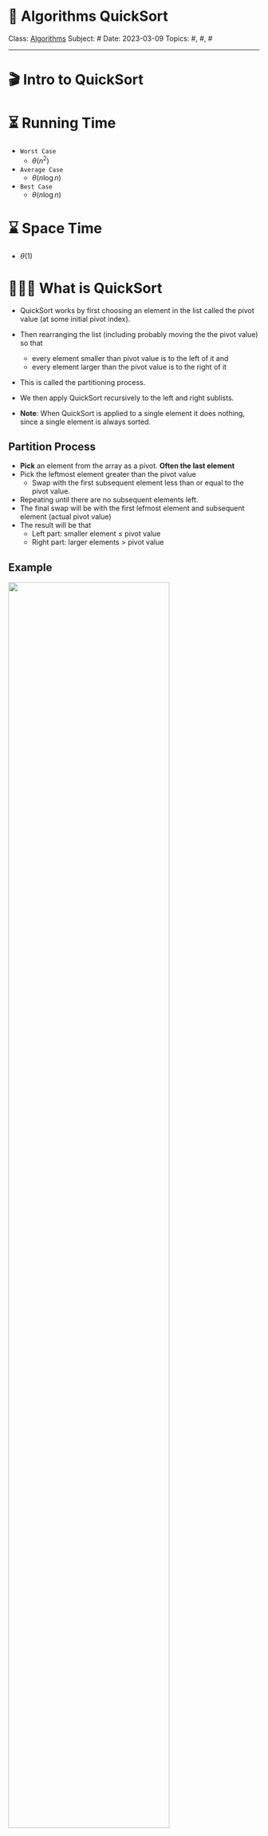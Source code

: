 # 🔰 Algorithms QuickSort
Class: <a href="https://github.com/lamula21/cheat-sheets/blob/main/CMSC%20351%20Algorithms/Algorithms.md">Algorithms</a>
Subject: #
Date: 2023-03-09
Topics: #, #, # 

---

# 🎬 Intro to QuickSort

# ⏳ Running Time
- `Worst Case`
	- $\theta(n^{2})$
- `Average Case`
	- $\theta(n \log n)$
- `Best Case`
	- $\theta(n \log n)$

# ⌛ Space Time
- $\theta(1)$


# 🤷🏻‍♂️ What is QuickSort
- QuickSort works by first choosing an element in the list called the pivot value (at some initial pivot index).

- Then rearranging the list (including probably moving the the pivot value) so that 
	- every element smaller than pivot value is to the left of it and 
	- every element larger than the pivot value is to the right of it
- This is called the partitioning process.

- We then apply QuickSort recursively to the left and right sublists.

- **Note**: When QuickSort is applied to a single element it does nothing, since a single element is always sorted.

## Partition Process
- **Pick** an element from the array as a pivot. **Often the last element**
- Pick the leftmost element greater than the pivot value 
	- Swap with the first subsequent element less than or equal to the pivot value.
- Repeating until there are no subsequent elements left. 
- The final swap will be with the first lefmost element and subsequent element (actual pivot value)
- The result will be that 
	- Left part: smaller element $\leq$ pivot value 
	- Right part: larger elements $>$ pivot value

## Example
<img src="https://raw.githubusercontent.com/lamula21/cheat-sheets/main/Assets/20230309111120.png" width="80%" height="80%" />


## Example Partition Handtracing

<img src = "https://raw.githubusercontent.com/lamula21/cheat-sheets/main/Assets/20230315003908.png" width="80%" height="80%"/>

# Pivot Value Choice


# QuickSort Pseudocode
```java
quickSort( array, start, end )  
	if start < end  
		pivot_index = partition( array, start, end )  
		quickSort( array, start, pivot_index-1 )  
		quickSort( array, pivot_index+1, end )
```

```java
partition( array, start, end )  
	pivot = arr[end], t = start  
	for i = start to end – 1  
		if arr[i] <= pivot  
			swap arr[i] and arr[t]  
			t++  
	swap arr[t] and arr[end]  
	return t
```

# QuickSort with Counter

```java
quickSort( array, start, end )  
	if start < end  
		pivot_index = partition( array, start, end )  
		quickSort( array, start, pivot_index - 1 )  
		quickSort( array, pivot_index + 1, end )
```

```java
partition( array, start, end )  
	pivot = arr[end], t = start  
	for i = start to end – 1  
		counter++  // Here
		if arr[i] <= pivot  
			swap arr[i] and arr[t]  
			t++  
	swap arr[t] and arr[end]  
	return t
```

# Python Code
```python
def quicksort (a, l ,r):
  if l < r :
    resultingPivotIndex = partition (a,l ,r)
    quicksort (a, l , resultingPivotIndex-1)
    quicksort (a, resultingPivotIndex+1 ,r)
```

```python
def partition (a,l ,r):
  pivotValue = A [ r ]
  t = l
  for i in range (l , r):
    if A [ i ] <= pivotValue:
      temp = A [ t ]
      A [ t ] = A [ i ]
      A [ i ] = temp
      t = t + 1
  temp = A [ t ]
  A [ t ] = A [ r ]
  A [ r ] = temp
  return ( t )
```

# Time Complexity
- QuickSort: $T(k) + T(n − k − 1)$
- Parittion: $c1 + c2(n − 1)$
$$T(n) = T(k) + T(n − k − 1) + c2n + (c1 − c2)$$

## Worst Case
The worst-case occurs when the `partition_pivot_index` is the first or last element in the sublist.

This results in the sublist being only one element smaller than the list itself and the other sublist being length zero. Without loss of generality if k = 0 in the above relation we have
$$T(n) = T(n − 1) + c2n + (c1 − c2)$$
Solving, it results in $T(n) = Θ(n^{2})$.

## Best Case
The best-case occurs when the `partition_pivot_index` is in the middle of the sublist.

This results in the sublists being of equal size. Then in the above relation we have 
$$T(n) = 2T(n/2) + c2n + (c1 − c2)$$
which results in $T(n) = Θ(n \cdot lg n$) by the Master Theorem